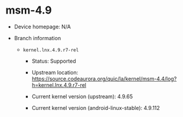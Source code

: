 # msm-4.9

* Device homepage: N/A

* Branch information

  * `kernel.lnx.4.9.r7-rel`

    * Status: Supported

    * Upstream location: https://source.codeaurora.org/quic/la/kernel/msm-4.4/log?h=kernel.lnx.4.9.r7-rel

    * Current kernel version (upstream): 4.9.65

    * Current kernel version (android-linux-stable): 4.9.112
